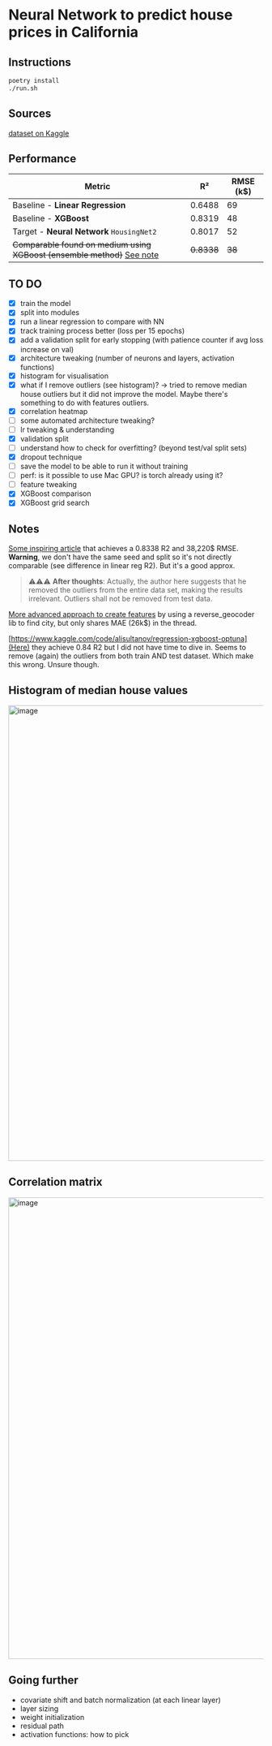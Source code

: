 # Neural Network to predict house prices in California

## Instructions
```bash
poetry install
./run.sh
```

## Sources
[dataset on Kaggle](https://www.kaggle.com/datasets/camnugent/california-housing-prices/data)

## Performance

| Metric | R² | RMSE (k$) |
|--------|-------|------|
| Baseline - **Linear Regression** | 0.6488 | 69
| Baseline - **XGBoost**  | 0.8319 | 48
| Target - **Neural Network** `HousingNet2` |  0.8017 | 52
| ~~Comparable found on medium using XGBoost (ensemble method)~~ [See note](#notes) | ~~0.8338~~ | ~~38~~

## TO DO 

- [x] train the model
- [x] split into modules
- [x] run a linear regression to compare with NN
- [x] track training process better (loss per 15 epochs)
- [x] add a validation split for early stopping (with patience counter if avg loss increase on val)
- [x] architecture tweaking (number of neurons and layers, activation functions)
- [x] histogram for visualisation
- [x] what if I remove outliers (see histogram)? -> tried to remove median house outliers but it did not improve the model. Maybe there's something to do with features outliers.
- [x] correlation heatmap
- [ ] some automated architecture tweaking?
- [ ] lr tweaking & understanding
- [x] validation split 
- [ ] understand how to check for overfitting? (beyond test/val split sets)
- [x] dropout technique
- [ ] save the model to be able to run it without training
- [ ] perf: is it possible to use Mac GPU? is torch already using it?
- [ ] feature tweaking
- [x] XGBoost comparison
- [x] XGBoost grid search

## Notes
[Some inspiring article](https://medium.com/@tejus05/california-housing-price-prediction-an-end-to-end-machine-learning-project-example-6d1a56c6c248) that achieves a 0.8338 R2 and 38,220$ RMSE. **Warning**, we don't have the same seed and split so it's not directly comparable (see difference in linear reg R2). But it's a good approx.

> ⚠️⚠️⚠️ **After thoughts**:
> Actually, the author here suggests that he removed the outliers from the entire data set, making the results irrelevant. Outliers shall not be removed from test data.

[More advanced approach to create features](https://www.kaggle.com/datasets/camnugent/california-housing-prices/discussion/506249) by using a reverse_geocoder lib to find city, but only shares MAE (26k$) in the thread.

[https://www.kaggle.com/code/alisultanov/regression-xgboost-optuna](Here) they achieve 0.84 R2 but I did not have time to dive in. Seems to remove (again) the outliers from both train AND test dataset. Which make this wrong. Unsure though.

## Histogram of median house values
<img width="1488" height="898" alt="image" src="https://github.com/user-attachments/assets/8e62b475-b4ca-479f-8cf6-b48f80008308" />

## Correlation matrix
<img width="1486" height="910" alt="image" src="https://github.com/user-attachments/assets/7f9acddd-9814-4329-82c9-d62f5f840b0b" />


## Going further
- covariate shift and batch normalization (at each linear layer)
- layer sizing
- weight initialization
- residual path
- activation functions: how to pick
